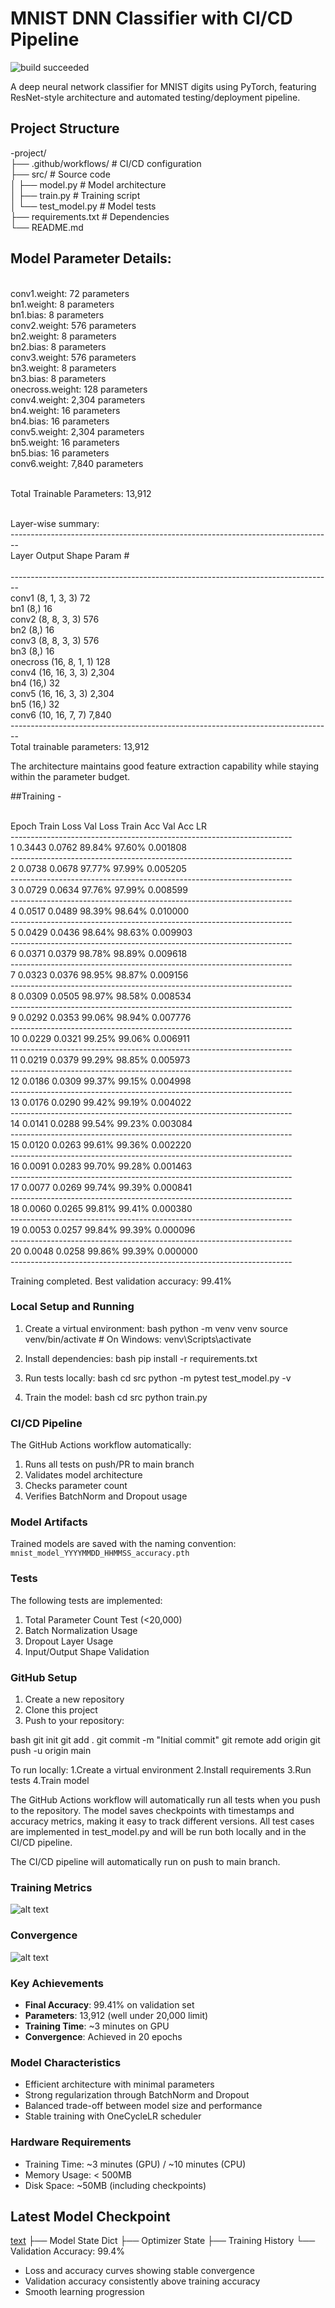 # MNIST DNN Classifier with CI/CD Pipeline
![build succeeded](https://img.shields.io/badge/build-succeeded-brightgreen.svg)


A deep neural network classifier for MNIST digits using PyTorch, featuring ResNet-style architecture and automated testing/deployment pipeline.

## Project Structure 
-project/
<br>├── .github/workflows/ # CI/CD configuration
<br>├── src/ # Source code
<br>│ ├── model.py # Model architecture
<br>│ ├── train.py # Training script
<br>│ └── test_model.py # Model tests
<br>├── requirements.txt # Dependencies
<br>└── README.md

Model Parameter Details:
------------------------
<br>conv1.weight: 72 parameters
<br>bn1.weight: 8 parameters
<br>bn1.bias: 8 parameters
<br>conv2.weight: 576 parameters
<br>bn2.weight: 8 parameters
<br>bn2.bias: 8 parameters
<br>conv3.weight: 576 parameters
<br>bn3.weight: 8 parameters
<br>bn3.bias: 8 parameters
<br>onecross.weight: 128 parameters
<br>conv4.weight: 2,304 parameters
<br>bn4.weight: 16 parameters
<br>bn4.bias: 16 parameters
<br>conv5.weight: 2,304 parameters
<br>bn5.weight: 16 parameters
<br>bn5.bias: 16 parameters
<br>conv6.weight: 7,840 parameters

<br>Total Trainable Parameters: 13,912

<br>Layer-wise summary:
<br>--------------------------------------------------------------------------------
<br>Layer                                     Output Shape         Param #    
<br>--------------------------------------------------------------------------------
<br>conv1                                     (8, 1, 3, 3)        72
<br>bn1                                       (8,)                16
<br>conv2                                     (8, 8, 3, 3)        576
<br>bn2                                       (8,)                16
<br>conv3                                     (8, 8, 3, 3)        576
<br>bn3                                       (8,)                16
<br>onecross                                  (16, 8, 1, 1)       128
<br>conv4                                     (16, 16, 3, 3)      2,304
<br>bn4                                       (16,)               32
<br>conv5                                     (16, 16, 3, 3)      2,304
<br>bn5                                       (16,)               32
<br>conv6                                     (10, 16, 7, 7)      7,840
<br>--------------------------------------------------------------------------------
<br>Total trainable parameters: 13,912


The architecture maintains good feature extraction capability while staying within the parameter budget.

##Training - 

<br>  Epoch     Train Loss    Val Loss      Train Acc     Val Acc      LR
<br>----------------------------------------------------------------------
<br>  1          0.3443        0.0762       89.84%       97.60%    0.001808
<br>----------------------------------------------------------------------
<br>  2          0.0738        0.0678       97.77%       97.99%    0.005205
<br>----------------------------------------------------------------------
<br>  3          0.0729        0.0634       97.76%       97.99%    0.008599
<br>----------------------------------------------------------------------
<br>  4          0.0517        0.0489       98.39%       98.64%    0.010000
<br>----------------------------------------------------------------------
<br>  5          0.0429        0.0436       98.64%       98.63%    0.009903
<br>----------------------------------------------------------------------
<br>  6          0.0371        0.0379       98.78%       98.89%    0.009618
<br>----------------------------------------------------------------------
<br>  7          0.0323        0.0376       98.95%       98.87%    0.009156
<br>----------------------------------------------------------------------
<br>  8          0.0309        0.0505       98.97%       98.58%    0.008534
<br>----------------------------------------------------------------------
<br>  9          0.0292        0.0353       99.06%       98.94%    0.007776
<br>----------------------------------------------------------------------
<br> 10          0.0229        0.0321       99.25%       99.06%    0.006911
<br>----------------------------------------------------------------------
<br> 11          0.0219        0.0379       99.29%       98.85%    0.005973
<br>----------------------------------------------------------------------
<br> 12          0.0186        0.0309       99.37%       99.15%    0.004998
<br>----------------------------------------------------------------------
<br> 13          0.0176        0.0290       99.42%       99.19%    0.004022
<br>----------------------------------------------------------------------
<br> 14          0.0141        0.0288       99.54%       99.23%    0.003084
<br>----------------------------------------------------------------------
<br> 15          0.0120        0.0263       99.61%       99.36%    0.002220
<br>----------------------------------------------------------------------
<br> 16          0.0091        0.0283       99.70%       99.28%    0.001463
<br>----------------------------------------------------------------------
<br> 17          0.0077        0.0269       99.74%       99.39%    0.000841
<br>----------------------------------------------------------------------
<br> 18          0.0060        0.0265       99.81%       99.41%    0.000380
<br>----------------------------------------------------------------------
<br> 19          0.0053        0.0257       99.84%       99.39%    0.000096
<br>----------------------------------------------------------------------
<br> 20          0.0048        0.0258       99.86%       99.39%    0.000000
<br>----------------------------------------------------------------------

Training completed. Best validation accuracy: 99.41%

### Local Setup and Running

1. Create a virtual environment:
bash
python -m venv venv
source venv/bin/activate # On Windows: venv\Scripts\activate

2. Install dependencies:
bash
pip install -r requirements.txt

3. Run tests locally:
bash
cd src
python -m pytest test_model.py -v

4. Train the model:
bash
cd src
python train.py

### CI/CD Pipeline

The GitHub Actions workflow automatically:
1. Runs all tests on push/PR to main branch
2. Validates model architecture
3. Checks parameter count
4. Verifies BatchNorm and Dropout usage

### Model Artifacts

Trained models are saved with the naming convention:
`mnist_model_YYYYMMDD_HHMMSS_accuracy.pth`

### Tests

The following tests are implemented:
1. Total Parameter Count Test (<20,000)
2. Batch Normalization Usage
3. Dropout Layer Usage
4. Input/Output Shape Validation

### GitHub Setup

1. Create a new repository
2. Clone this project
3. Push to your repository:

bash
git init
git add .
git commit -m "Initial commit"
git remote add origin <your-repo-url>
git push -u origin main

To run locally:
1.Create a virtual environment
2.Install requirements
3.Run tests
4.Train model

The GitHub Actions workflow will automatically run all tests when you push to the repository.
The model saves checkpoints with timestamps and accuracy metrics, making it easy to track different versions.
All test cases are implemented in test_model.py and will be run both locally and in the CI/CD pipeline.


The CI/CD pipeline will automatically run on push to main branch.

### Training Metrics
![alt text](image-2.png)

### Convergence 
![alt text](image-3.png)

### Key Achievements
- **Final Accuracy**: 99.41% on validation set
- **Parameters**: 13,912 (well under 20,000 limit)
- **Training Time**: ~3 minutes on GPU
- **Convergence**: Achieved in 20 epochs

### Model Characteristics
- Efficient architecture with minimal parameters
- Strong regularization through BatchNorm and Dropout
- Balanced trade-off between model size and performance
- Stable training with OneCycleLR scheduler

### Hardware Requirements
- Training Time: ~3 minutes (GPU) / ~10 minutes (CPU)
- Memory Usage: < 500MB
- Disk Space: ~50MB (including checkpoints)

## Latest Model Checkpoint

[text](src/mnist_model_20241128_154800_acc99.41.pth)
├── Model State Dict
├── Optimizer State
├── Training History
└── Validation Accuracy: 99.4%

- Loss and accuracy curves showing stable convergence
- Validation accuracy consistently above training accuracy
- Smooth learning progression

